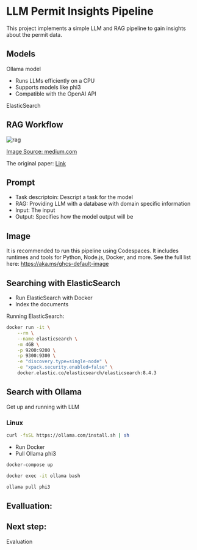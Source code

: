 # LLM Permit Insights Pipeline

This project implements a simple LLM and RAG pipeline to gain insights about the permit data.

## Models
Ollama model
* Runs LLMs efficiently on a CPU
* Supports models like phi3
* Compatible with the OpenAI API

ElasticSearch

## RAG Workflow

![rag](images/rag.png)

[Image Source: medium.com](https://medium.com/artificial-corner/retrieval-augmented-generation-rag-a-short-introduction-21d0044d65ff)

The original paper: [Link](https://arxiv.org/pdf/2005.11401)

## Prompt
* Task descriptoin: Descript a task for the model
* RAG: Providing LLM with a database with domain specific information
* Input: The input
* Output: Specifies how the model output will be

## Image
It is recommended to run this pipeline using Codespaces. It includes runtimes and tools for Python, Node.js, Docker, and more.
See the full list here: https://aka.ms/ghcs-default-image

## Searching with ElasticSearch

* Run ElasticSearch with Docker
* Index the documents

Running ElasticSearch:

```bash
docker run -it \
    --rm \
    --name elasticsearch \
    -m 4GB \
    -p 9200:9200 \
    -p 9300:9300 \
    -e "discovery.type=single-node" \
    -e "xpack.security.enabled=false" \
    docker.elastic.co/elasticsearch/elasticsearch:8.4.3
```

## Search with Ollama

Get up and running with LLM

### Linux
```bash
curl -fsSL https://ollama.com/install.sh | sh
```

* Run Docker
* Pull Ollama phi3

```bash
docker-compose up
```
```bash
docker exec -it ollama bash
```
```bash
ollama pull phi3
```

## Evalluation:

## Next step:
Evaluation
